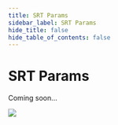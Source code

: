 ```yaml
---
title: SRT Params
sidebar_label: SRT Params
hide_title: false
hide_table_of_contents: false
---
```


# SRT Params

Coming soon...

![](https://ossrs.net/gif/v1/sls.gif?site=ossrs.io&path=/lts/doc/en/v4/srt-params)



